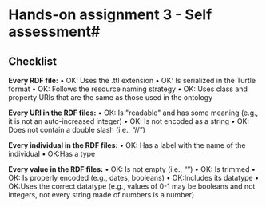 # Hands-on assignment 3 - Self assessment#

## Checklist ##

**Every RDF file:**
• OK: Uses the .ttl extension
• OK: Is serialized in the Turtle format
• OK: Follows the resource naming strategy
• OK: Uses class and property URIs that are the same as those used in the
ontology

**Every URI in the RDF files:**
• OK: Is "readable" and has some meaning (e.g., it is not an auto-increased
integer)
• OK: Is not encoded as a string
• OK: Does not contain a double slash (i.e., “//”)

**Every individual in the RDF files:**
• OK: Has a label with the name of the individual
• OK:Has a type

**Every value in the RDF files:**
• OK: Is not empty (i.e., “”)
• OK: Is trimmed
• OK: Is properly encoded (e.g., dates, booleans)
• OK:Includes its datatype
• OK:Uses the correct datatype (e.g., values of 0-1 may be booleans and not
integers, not every string made of numbers is a number)
